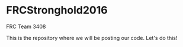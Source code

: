 # FRCStronghold2016
FRC Team 3408

This is the repository where we will be posting our code.  Let's do this!